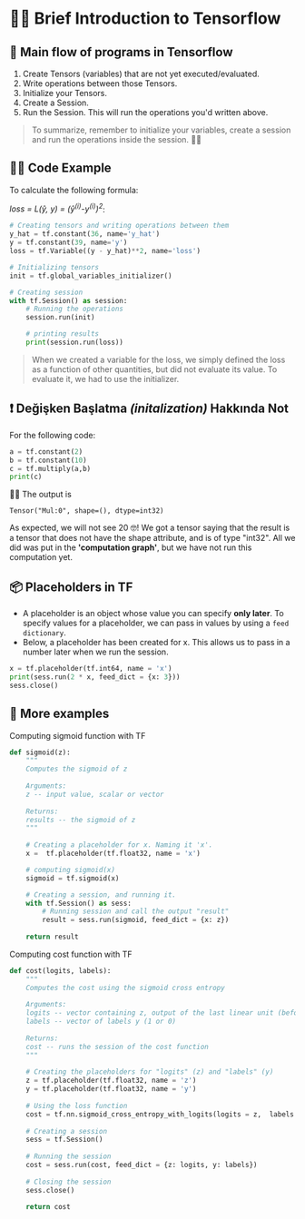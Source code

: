 # 🏃‍♀️ Brief Introduction to Tensorflow

## 🚩 Main flow of programs in Tensorflow
1. Create Tensors (variables) that are not yet executed/evaluated.
1. Write operations between those Tensors.
1. Initialize your Tensors.
1. Create a Session.
1. Run the Session. This will run the operations you'd written above.

> To summarize, remember to initialize your variables, create a session and run the operations inside the session. 👩‍🏫

## 👩‍💻 Code Example
To calculate the following formula:

_loss = L(ŷ, y) = (ŷ<sup>(i)</sup>-y<sup>(i)</sup>)<sup>2</sup>_:

```python
# Creating tensors and writing operations between them 
y_hat = tf.constant(36, name='y_hat')
y = tf.constant(39, name='y')
loss = tf.Variable((y - y_hat)**2, name='loss')

# Initializing tensors
init = tf.global_variables_initializer()

# Creating session
with tf.Session() as session: 
    # Running the operations
    session.run(init) 

    # printing results
    print(session.run(loss)) 
```

> When we created a variable for the loss, we simply defined the loss as a function of other quantities, but did not evaluate its value. To evaluate it, we had to use the initializer.

## ❗ Değişken Başlatma _(initalization)_ Hakkında Not

For the following code:

```python
a = tf.constant(2)
b = tf.constant(10)
c = tf.multiply(a,b)
print(c)
```

🤸‍♀️ The output is

```
Tensor("Mul:0", shape=(), dtype=int32)
```

As expected, we will not see 20 🤓! We got a tensor saying that the result is a tensor that does not have the shape attribute, and is of type "int32". All we did was put in the **'computation graph'**, but we have not run this computation yet.



## 📦 Placeholders in TF
- A placeholder is an object whose value you can specify **only later**. To specify values for a placeholder, we can pass in values by using a `feed dictionary`. 
- Below, a placeholder has been created for x. This allows us to pass in a number later when we run the session.

```python
x = tf.placeholder(tf.int64, name = 'x')
print(sess.run(2 * x, feed_dict = {x: 3}))
sess.close()
```

## 🎀 More examples
Computing sigmoid function with TF

```python
def sigmoid(z):
    """
    Computes the sigmoid of z
    
    Arguments:
    z -- input value, scalar or vector
    
    Returns: 
    results -- the sigmoid of z
    """
    
    # Creating a placeholder for x. Naming it 'x'.
    x =  tf.placeholder(tf.float32, name = 'x')

    # computing sigmoid(x)
    sigmoid = tf.sigmoid(x)

    # Creating a session, and running it.
    with tf.Session() as sess:
        # Running session and call the output "result"
        result = sess.run(sigmoid, feed_dict = {x: z})
        
    return result
```

Computing cost function with TF

```python
def cost(logits, labels):
    """
    Computes the cost using the sigmoid cross entropy
    
    Arguments:
    logits -- vector containing z, output of the last linear unit (before the final sigmoid activation)
    labels -- vector of labels y (1 or 0) 
    
    Returns:
    cost -- runs the session of the cost function
    """
    
    # Creating the placeholders for "logits" (z) and "labels" (y)
    z = tf.placeholder(tf.float32, name = 'z')
    y = tf.placeholder(tf.float32, name = 'y')
    
    # Using the loss function
    cost = tf.nn.sigmoid_cross_entropy_with_logits(logits = z,  labels = y)
    
    # Creating a session
    sess = tf.Session()
    
    # Running the session 
    cost = sess.run(cost, feed_dict = {z: logits, y: labels})
    
    # Closing the session
    sess.close()
        
    return cost
```